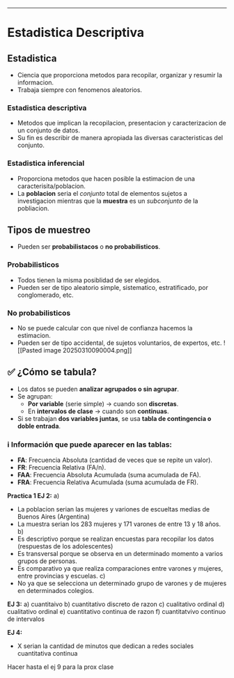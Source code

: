 -- -
# Estadistica Descriptiva

## Estadistica
- Ciencia que proporciona metodos para recopilar, organizar y resumir la informacion.
- Trabaja siempre con fenomenos aleatorios.

### Estadistica descriptiva 
- Metodos que implican la recopilacion, presentacion y caracterizacion de un conjunto de datos. 
- Su fin es describir de manera apropiada las diversas caracteristicas del conjunto.
### Estadistica inferencial
- Proporciona metodos que hacen posible la estimacion de una caracterisita/poblacion.
- La **poblacion** seria el *conjunto* total de elementos sujetos a investigacion mientras que la **muestra** es un *subconjunto* de la pobliacion.

## Tipos de muestreo
- Pueden ser **probabilistacos** o **no probabilisticos**. 
### Probabilisticos
- Todos tienen la misma posiblidad de ser elegidos.
- Pueden ser de tipo aleatorio simple, sistematico, estratificado, por conglomerado, etc.
### No probabilisticos
- No se puede calcular con que nivel de confianza hacemos la estimacion.
- Pueden ser de tipo accidental, de sujetos voluntarios, de expertos, etc.
![[Pasted image 20250310090004.png]]
## ✅ ¿Cómo se tabula?

- Los datos se pueden **analizar agrupados o sin agrupar**.
- Se agrupan:
    - **Por variable** (serie simple) → cuando son **discretas**.
    - En **intervalos de clase** → cuando son **continuas**.
- Si se trabajan **dos variables juntas**, se usa **tabla de contingencia o doble entrada**.

### ℹ️ Información que puede aparecer en las tablas:

- **FA**: Frecuencia Absoluta (cantidad de veces que se repite un valor).
- **FR**: Frecuencia Relativa (FA/n).
- **FAA**: Frecuencia Absoluta Acumulada (suma acumulada de FA).
- **FRA**: Frecuencia Relativa Acumulada (suma acumulada de FR).

**Practica 1 EJ 2:**
a)
- La poblacion serian las mujeres y variones de escueltas medias de Buenos Aires (Argentina)
- La muestra serian los 283 mujeres y 171 varones de entre 13 y 18 años.
b) 
- Es descriptivo porque se realizan encuestas para recopilar los datos (respuestas de los adolescentes)
- Es transversal porque se observa en un determinado momento a varios grupos de personas.
- Es comparativo ya que realiza comparaciones entre varones y mujeres, entre provincias y escuelas.
c) 
- No ya que se selecciona un determinado grupo de varones y de mujeres en determinados colegios.

**EJ 3:**
a) cuantitaivo
b) cuantitativo discreto de razon
c)  cualitativo ordinal
d) cualitativo ordinal
e) cuantitativo continua de razon
f) cuantitatvivo continuo de intervalos 

**EJ 4:**
- X serian la cantidad de minutos que dedican a redes sociales cuantitativa continua

Hacer hasta el ej 9 para la prox clase